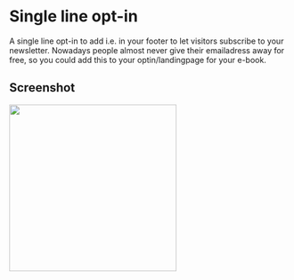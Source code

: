 # Single line opt-in

A single line opt-in to add i.e. in your footer to let visitors subscribe to your newsletter. Nowadays people almost never give their emailadress away for free, so you could add this to your optin/landingpage for your e-book.


## Screenshot
<img src="https://s6.gifyu.com/images/sigle-line-v3.gif" height=300>